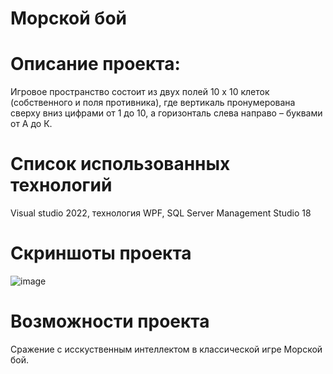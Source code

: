 # Морской бой
# Описание проекта:
Игровое пространство состоит из двух полей 10 х 10 клеток (собственного и поля противника), где вертикаль пронумерована сверху вниз цифрами от 1 до 10, а горизонталь слева направо – буквами от А до К.
# Список использованных технологий
Visual studio 2022, технология WPF, SQL Server Management Studio 18
# Скриншоты проекта
![image](https://github.com/IEgorI/morskoyBoy/assets/112765542/32b34145-902a-4863-bb3b-8c87fc75c57d)
# Возможности проекта
Сражение с исскуственным интеллектом в классической игре Морской бой.

